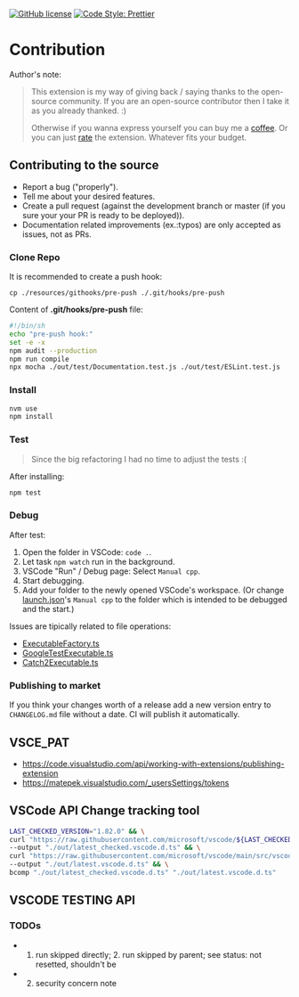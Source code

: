 [![GitHub license](https://img.shields.io/github/license/matepek/vscode-catch2-test-adapter.svg?style=for-the-badge)](https://github.com/matepek/vscode-catch2-test-adapter/blob/master/LICENSE)
[![Code Style: Prettier](https://img.shields.io/badge/code_style-prettier-ff69b4.svg?style=for-the-badge)](https://github.com/prettier/prettier)

# Contribution

Author's note:

> This extension is my way of giving back / saying thanks to the open-source community. If you are an open-source contributor then I take it as you already thanked. :)
>
> Otherwise if you wanna express yourself you can buy me a [coffee](https://www.buymeacoffee.com/rtdmjYspB).
> Or you can just [rate](https://marketplace.visualstudio.com/items?itemName=matepek.vscode-catch2-test-adapter&ssr=false#review-details) the extension.
> Whatever fits your budget.

## Contributing to the source

- Report a bug ("properly").
- Tell me about your desired features.
- Create a pull request (against the development branch or master (if you sure your your PR is ready to be deployed)).
- Documentation related improvements (ex.:typos) are only accepted as issues, not as PRs.

### Clone Repo

It is recommended to create a push hook:

`cp ./resources/githooks/pre-push ./.git/hooks/pre-push`

Content of **.git/hooks/pre-push** file:

```bash
#!/bin/sh
echo "pre-push hook:"
set -e -x
npm audit --production
npm run compile
npx mocha ./out/test/Documentation.test.js ./out/test/ESLint.test.js
```

### Install

```bash
nvm use
npm install
```

### Test

> Since the big refactoring I had no time to adjust the tests :(

After installing:

```bash
npm test
```

### Debug

After test:

1. Open the folder in VSCode: `code .`.
2. Let task `npm watch` run in the background.
3. VSCode "Run" / Debug page: Select `Manual cpp`.
4. Start debugging.
5. Add your folder to the newly opened VSCode's workspace. (Or change [launch.json](https://github.com/matepek/vscode-catch2-test-adapter/blob/master/.vscode/launch.json)'s `Manual cpp` to the folder which is intended to be debugged and the start.)

Issues are tipically related to file operations:

- [ExecutableFactory.ts](https://github.com/matepek/vscode-catch2-test-adapter/blob/master/src/framework/ExecutableFactory.ts)
- [GoogleTestExecutable.ts](https://github.com/matepek/vscode-catch2-test-adapter/blob/master/src/framework/GoogleTest/GoogleTestExecutable.ts)
- [Catch2Executable.ts](https://github.com/matepek/vscode-catch2-test-adapter/blob/master/src/framework/Catch2/Catch2Executable.ts)

### Publishing to market

If you think your changes worth of a release add a new version entry to `CHANGELOG.md` file without a date. CI will publish it automatically.

## VSCE_PAT

- https://code.visualstudio.com/api/working-with-extensions/publishing-extension
- https://matepek.visualstudio.com/_usersSettings/tokens

## VSCode API Change tracking tool

```sh
LAST_CHECKED_VERSION="1.82.0" && \
curl "https://raw.githubusercontent.com/microsoft/vscode/${LAST_CHECKED_VERSION}/src/vscode-dts/vscode.d.ts" \
--output "./out/latest_checked.vscode.d.ts" && \
curl "https://raw.githubusercontent.com/microsoft/vscode/main/src/vscode-dts/vscode.d.ts" \
--output "./out/latest.vscode.d.ts" && \
bcomp "./out/latest_checked.vscode.d.ts" "./out/latest.vscode.d.ts"
```

## VSCODE TESTING API

### TODOs

- 1. run skipped directly; 2. run skipped by parent; see status: not resetted, shouldn't be
- 2. security concern note
